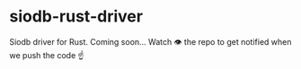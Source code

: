 # siodb-rust-driver
Siodb driver for Rust. Coming soon... Watch 👁️ the repo to get notified when we push the code ☝️
